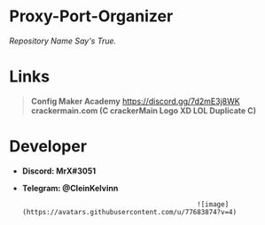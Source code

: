 # Proxy-Port-Organizer
_Repository Name Say's True._

# Links

> **Config Maker Academy** https://discord.gg/7d2mE3j8WK                                         
> **crackermain.com (C crackerMain Logo XD LOL Duplicate C)**

# Developer
* **Discord: MrX#3051**
* **Telegram: @CleinKelvinn**

                                                  ![image](https://avatars.githubusercontent.com/u/77683874?v=4)
